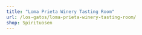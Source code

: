 ```yaml
---
title: "Loma Prieta Winery Tasting Room"
url: /los-gatos/loma-prieta-winery-tasting-room/
shop: Spirituosen
---
```

